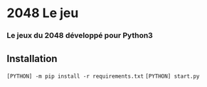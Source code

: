 # 2048 Le jeu

### Le jeux du 2048 développé pour Python3

## Installation
`[PYTHON] -m pip install -r requirements.txt`
`[PYTHON] start.py`